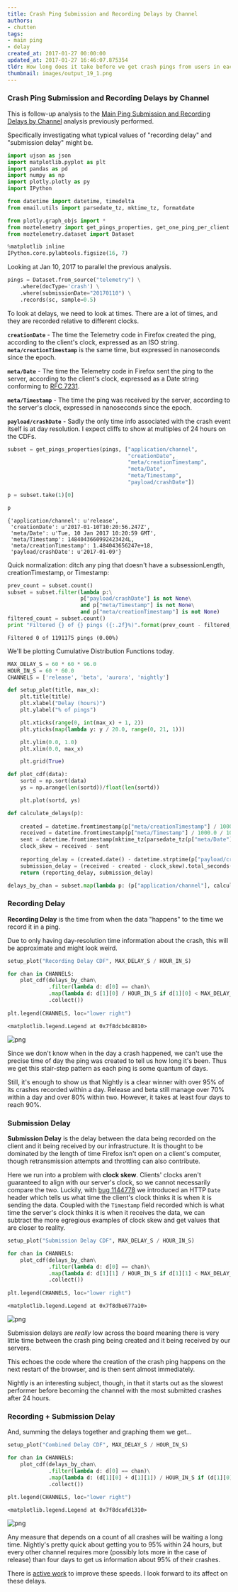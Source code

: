 ```yaml
---
title: Crash Ping Submission and Recording Delays by Channel
authors:
- chutten
tags:
- main ping
- delay
created_at: 2017-01-27 00:00:00
updated_at: 2017-01-27 16:46:07.875354
tldr: How long does it take before we get crash pings from users in each channel?
thumbnail: images/output_19_1.png
---
```

### Crash Ping Submission and Recording Delays by Channel

This is follow-up analysis to the [Main Ping Submission and Recording Delays by Channel](https://reports.telemetry.mozilla.org/post/projects/ping_delays.kp) analysis previously performed.

Specifically investigating what typical values of "recording delay" and "submission delay" might be.


```python
import ujson as json
import matplotlib.pyplot as plt
import pandas as pd
import numpy as np
import plotly.plotly as py
import IPython

from datetime import datetime, timedelta
from email.utils import parsedate_tz, mktime_tz, formatdate

from plotly.graph_objs import *
from moztelemetry import get_pings_properties, get_one_ping_per_client
from moztelemetry.dataset import Dataset

%matplotlib inline
IPython.core.pylabtools.figsize(16, 7)
```
Looking at Jan 10, 2017 to parallel the previous analysis.


```python
pings = Dataset.from_source("telemetry") \
    .where(docType='crash') \
    .where(submissionDate="20170110") \
    .records(sc, sample=0.5)
```
To look at delays, we need to look at times. There are a lot of times, and they are recorded relative to different clocks.

**`creationDate`** - The time the Telemetry code in Firefox created the ping, according to the client's clock, expressed as an ISO string. **`meta/creationTimestamp`** is the same time, but expressed in nanoseconds since the epoch.

**`meta/Date`** - The time the Telemetry code in Firefox sent the ping to the server, according to the client's clock, expressed as a Date string conforming to [RFC 7231](https://tools.ietf.org/html/rfc7231#section-7.1.1.1).

**`meta/Timestamp`** - The time the ping was received by the server, according to the server's
clock, expressed in nanoseconds since the epoch.

**`payload/crashDate`** - Sadly the only time info associated with the crash event itself is at day resolution. I expect cliffs to show at multiples of 24 hours on the CDFs.


```python
subset = get_pings_properties(pings, ["application/channel",
                                      "creationDate",
                                      "meta/creationTimestamp",
                                      "meta/Date",
                                      "meta/Timestamp",
                                      "payload/crashDate"])
```

```python
p = subset.take(1)[0]
```

```python
p
```




    {'application/channel': u'release',
     'creationDate': u'2017-01-10T10:20:56.247Z',
     'meta/Date': u'Tue, 10 Jan 2017 10:20:59 GMT',
     'meta/Timestamp': 1484043660992423424L,
     'meta/creationTimestamp': 1.484043656247e+18,
     'payload/crashDate': u'2017-01-09'}



Quick normalization: ditch any ping that doesn't have a subsessionLength, creationTimestamp, or Timestamp:


```python
prev_count = subset.count()
subset = subset.filter(lambda p:\
                       p["payload/crashDate"] is not None\
                       and p["meta/Timestamp"] is not None\
                       and p["meta/creationTimestamp"] is not None)
filtered_count = subset.count()
print "Filtered {} of {} pings ({:.2f}%)".format(prev_count - filtered_count, prev_count, (prev_count - filtered_count) / prev_count)
```
    Filtered 0 of 1191175 pings (0.00%)


We'll be plotting Cumulative Distribution Functions today.


```python
MAX_DELAY_S = 60 * 60 * 96.0
HOUR_IN_S = 60 * 60.0
CHANNELS = ['release', 'beta', 'aurora', 'nightly']
```

```python
def setup_plot(title, max_x):
    plt.title(title)
    plt.xlabel("Delay (hours)")
    plt.ylabel("% of pings")

    plt.xticks(range(0, int(max_x) + 1, 2))
    plt.yticks(map(lambda y: y / 20.0, range(0, 21, 1)))

    plt.ylim(0.0, 1.0)
    plt.xlim(0.0, max_x)

    plt.grid(True)

def plot_cdf(data):
    sortd = np.sort(data)
    ys = np.arange(len(sortd))/float(len(sortd))

    plt.plot(sortd, ys)
```

```python
def calculate_delays(p):
    
    created = datetime.fromtimestamp(p["meta/creationTimestamp"] / 1000.0 / 1000.0 / 1000.0)
    received = datetime.fromtimestamp(p["meta/Timestamp"] / 1000.0 / 1000.0 / 1000.0)
    sent = datetime.fromtimestamp(mktime_tz(parsedate_tz(p["meta/Date"]))) if p["meta/Date"] is not None else received
    clock_skew = received - sent
    
    reporting_delay = (created.date() - datetime.strptime(p["payload/crashDate"], "%Y-%m-%d").date()).total_seconds()
    submission_delay = (received - created - clock_skew).total_seconds()
    return (reporting_delay, submission_delay)
```

```python
delays_by_chan = subset.map(lambda p: (p["application/channel"], calculate_delays(p)))
```
### Recording Delay

**Recording Delay** is the time from when the data "happens" to the time we record it in a ping. 

Due to only having day-resolution time information about the crash, this will be approximate and might look weird.


```python
setup_plot("Recording Delay CDF", MAX_DELAY_S / HOUR_IN_S)

for chan in CHANNELS:
    plot_cdf(delays_by_chan\
             .filter(lambda d: d[0] == chan)\
             .map(lambda d: d[1][0] / HOUR_IN_S if d[1][0] < MAX_DELAY_S else MAX_DELAY_S / HOUR_IN_S)\
             .collect())
    
plt.legend(CHANNELS, loc="lower right")
```




    <matplotlib.legend.Legend at 0x7f8dcb4c8810>





![png](images/output_19_1.png)


Since we don't know when in the day a crash happened, we can't use the precise time of day the ping was created to tell us how long it's been. Thus we get this stair-step pattern as each ping is some quantum of days.

Still, it's enough to show us that Nightly is a clear winner with over 95% of its crashes recorded within a day. Release and beta still manage over 70% within a day and over 80% within two. However, it takes at least four days to reach 90%.

### Submission Delay

**Submission Delay** is the delay between the data being recorded on the client and it being received by our infrastructure. It is thought to be dominated by the length of time Firefox isn't open on a client's computer, though retransmission attempts and throttling can also contribute.

Here we run into a problem with **clock skew**. Clients' clocks aren't guaranteed to align with our server's clock, so we cannot necessarily compare the two. Luckily, with [bug 1144778](https://bugzilla.mozilla.org/show_bug.cgi?id=1144778) we introduced an HTTP `Date` header which tells us what time the client's clock thinks it is when it is sending the data. Coupled with the `Timestamp` field recorded which is what time the server's clock thinks it is when it receives the data, we can subtract the more egregious examples of clock skew and get values that are closer to reality.


```python
setup_plot("Submission Delay CDF", MAX_DELAY_S / HOUR_IN_S)

for chan in CHANNELS:
    plot_cdf(delays_by_chan\
             .filter(lambda d: d[0] == chan)\
             .map(lambda d: d[1][1] / HOUR_IN_S if d[1][1] < MAX_DELAY_S else MAX_DELAY_S / HOUR_IN_S)\
             .collect())
    
plt.legend(CHANNELS, loc="lower right")
```




    <matplotlib.legend.Legend at 0x7f8dbe677a10>





![png](images/output_22_1.png)


Submission delays are _really_ low across the board meaning there is very little time between the crash ping being created and it being received by our servers.

This echoes the code where the creation of the crash ping happens on the next restart of the browser, and is then sent almost immediately.

Nightly is an interesting subject, though, in that it starts out as the slowest performer before becoming the channel with the most submitted crashes after 24 hours.

### Recording + Submission Delay

And, summing the delays together and graphing them we get...


```python
setup_plot("Combined Delay CDF", MAX_DELAY_S / HOUR_IN_S)

for chan in CHANNELS:
    plot_cdf(delays_by_chan\
             .filter(lambda d: d[0] == chan)\
             .map(lambda d: (d[1][0] + d[1][1]) / HOUR_IN_S if (d[1][0] + d[1][1]) < MAX_DELAY_S else MAX_DELAY_S / HOUR_IN_S)\
             .collect())
    
plt.legend(CHANNELS, loc="lower right")
```




    <matplotlib.legend.Legend at 0x7f8dcafd1310>





![png](images/output_26_1.png)


Any measure that depends on a count of all crashes will be waiting a long time. Nightly's pretty quick about getting you to 95% within 24 hours, but every other channel requires more (possibly lots more in the case of release) than four days to get us information about 95% of their crashes.

There is [active work](https://bugzilla.mozilla.org/show_bug.cgi?id=1310703) to improve these speeds. I look forward to its affect on these delays.
